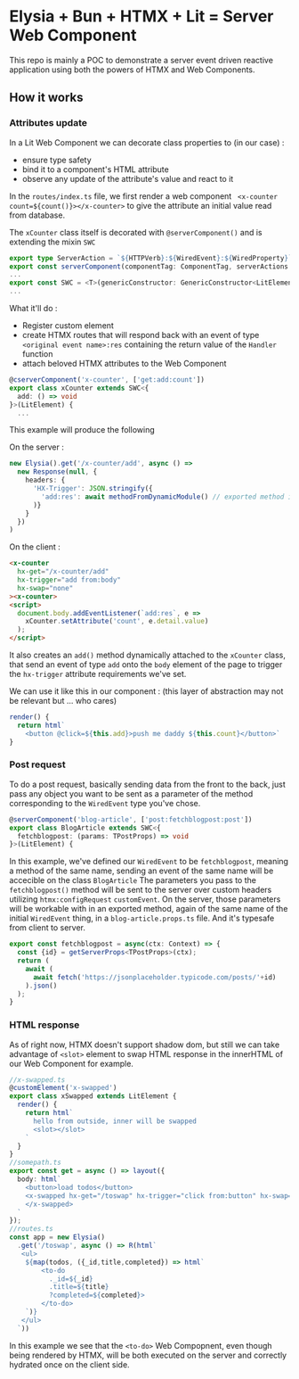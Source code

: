 # Elysia + Bun + HTMX + Lit = Server Web Component

This repo is mainly a POC to demonstrate a server event driven reactive application using both the powers of HTMX and Web Components.

## How it works

### Attributes update
In a Lit Web Component we can decorate class properties to (in our case) :
* ensure type safety
* bind it to a component's HTML attribute
* observe any update of the attribute's value and react to it

In the `routes/index.ts` file, we first render a web component ` <x-counter count=${count()}></x-counter>` to give the attribute an initial value read from database.

The `xCounter` class itself is decorated with `@serverComponent()` and is extending the mixin `SWC`
```typescript
export type ServerAction = `${HTTPVerb}:${WiredEvent}:${WiredProperty}`;
export const serverComponent(componentTag: ComponentTag, serverActions: Array<ServerAction>)
...
export const SWC = <T>(genericConstructor: GenericConstructor<LitElement>): GenericConstructor<T & LitElement>
...
```
What it'll do : 
* Register custom element
* create HTMX routes that will respond back with an event of type `<original event name>:res` containing the return value of the `Handler` function
* attach beloved HTMX attributes to the Web Component

```typescript
@cserverComponent('x-counter', ['get:add:count'])
export class xCounter extends SWC<{
  add: () => void
}>(LitElement) {
  ...
```
This example will produce the following 

On the server :
```typescript
new Elysia().get('/x-counter/add', async () => 
  new Response(null, { 
    headers: {
      'HX-Trigger': JSON.stringify({
        'add:res': await methodFromDynamicModule() // exported method in x-counter.props.ts file
      )}
    }
  })
)
```

On the client : 
```html
<x-counter
  hx-get="/x-counter/add"
  hx-trigger="add from:body"
  hx-swap="none"
><x-counter>
<script>
  document.body.addEventListener(`add:res`, e => 
    xCounter.setAttribute('count', e.detail.value)
  );
</script>
```
It also creates an `add()` method dynamically attached to the `xCounter` class, that send an event of type `add` onto the `body` element of the page to trigger the `hx-trigger` attribute requirements we've set.

We can use it like this in our component : (this layer of abstraction may not be relevant but ... who cares)
```typescript
render() {
  return html`
    <button @click=${this.add}>push me daddy ${this.count}</button>`
}
```

### Post request
To do a post request, basically sending data from the front to the back, just pass any object you want to be sent as a parameter of the method corresponding to the `WiredEvent` type you've chose.
```typescript
@serverComponent('blog-article', ['post:fetchblogpost:post'])
export class BlogArticle extends SWC<{
  fetchblogpost: (params: TPostProps) => void
}>(LitElement) {
```
In this example, we've defined our `WiredEvent` to be `fetchblogpost`, meaning a method of the same name, sending an event of the same name will be accecible on the class `BlogArticle`
The parameters you pass to the `fetchblogpost()` method will be sent to the server over custom headers utilizing `htmx:configRequest` `customEvent`. On the server, those parameters will be workable with in an exported method, again of the same name of the initial `WiredEvent` thing, in a `blog-article.props.ts` file.
And it's typesafe from client to server.
```typescript
export const fetchblogpost = async(ctx: Context) => {
  const {id} = getServerProps<TPostProps>(ctx);
  return (
    await (
      await fetch('https://jsonplaceholder.typicode.com/posts/'+id)
    ).json()
  );
}
```


### HTML response
As of right now, HTMX doesn't support shadow dom, but still we can take advantage of `<slot>` element to swap HTML response in the innerHTML of our Web Component for example.
```typescript
//x-swapped.ts
@customElement('x-swapped')
export class xSwapped extends LitElement {
  render() {
    return html`
      hello from outside, inner will be swapped
      <slot></slot>
    `
  }
}
//somepath.ts
export const get = async () => layout({
  body: html`
    <button>load todos</button>
    <x-swapped hx-get="/toswap" hx-trigger="click from:button" hx-swap="innerHTML">
    </x-swapped>
  `
});
//routes.ts
const app = new Elysia()
  .get('/toswap', async () => R(html`
   <ul>
    ${map(todos, ({_id,title,completed}) => html`
      	<to-do 
          ._id=${_id}
          .title=${title}
          ?completed=${completed}>
        </to-do>
    `)}
   </ul>
  `))
```

In this example we see that the `<to-do>` Web Compopnent, even though being rendered by HTMX, will be both executed on the server and correctly hydrated once on the client side.
